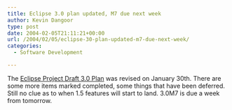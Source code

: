 ```yaml
---
title: Eclipse 3.0 plan updated, M7 due next week
author: Kevin Dangoor
type: post
date: 2004-02-05T21:11:21+00:00
url: /2004/02/05/eclipse-30-plan-updated-m7-due-next-week/
categories:
  - Software Development

---
```

The [Eclipse Project Draft 3.0 Plan][1] was revised on January 30th. There are some more items marked completed, some things that have been deferred. Still no clue as to when 1.5 features will start to land. 3.0M7 is due a week from tomorrow.

 [1]: http://www.eclipse.org/eclipse/development/eclipse_project_plan_3_0.html "Eclipse Project Draft 3.0 Plan"